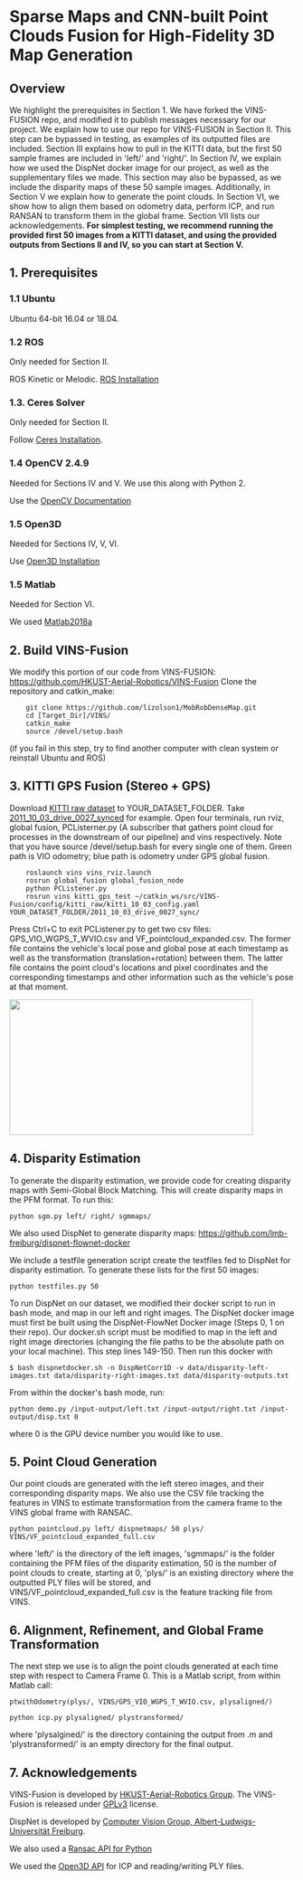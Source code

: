 # Sparse Maps and CNN-built Point Clouds Fusion for High-Fidelity 3D Map Generation

## Overview
We highlight the prerequisites in Section 1. We have forked the VINS-FUSION repo, and modified it to publish messages necessary for our project. We explain how to use our repo for VINS-FUSION in Section II. This step can be bypassed in testing, as examples of its outputted files are included. Section III explains how to pull in the KITTI data, but the first 50 sample frames are included in 'left/' and 'right/'. In Section IV, we explain how we used the DispNet docker image for our project, as well as the supplementary files we made. This section may also be bypassed, as we include the disparity maps of these 50 sample images. Additionally, in Section V we explain how to generate the point clouds. In Section VI, we show how to align them based on odometry data, perform ICP, and run RANSAN to transform them in the global frame. Section VII lists our acknowledgements. **For simplest testing, we recommend running the provided first 50 images from a KITTI dataset, and using the provided outputs from Sections II and IV, so you can start at Section V.** 

## 1. Prerequisites 

### 1.1 **Ubuntu** 
Ubuntu 64-bit 16.04 or 18.04.


### 1.2 **ROS**
Only needed for Section II. 

ROS Kinetic or Melodic. [ROS Installation](http://wiki.ros.org/ROS/Installation)

### 1.3. **Ceres Solver**
Only needed for Section II. 

Follow [Ceres Installation](http://ceres-solver.org/installation.html).

### 1.4 **OpenCV 2.4.9**
Needed for Sections IV and V. We use this along with Python 2. 

Use the [OpenCV Documentation](https://pypi.org/project/opencv-python/)


### 1.5 **Open3D**
Needed for Sections IV, V, VI. 

Use [Open3D Installation](http://www.open3d.org/docs/getting_started.html)

### 1.5 **Matlab**
Needed for Section VI. 

We used [Matlab2018a](https://www.mathworks.com/downloads/)


## 2. Build VINS-Fusion
We modify this portion of our code from VINS-FUSION: https://github.com/HKUST-Aerial-Robotics/VINS-Fusion 
Clone the repository and catkin_make:
```
    git clone https://github.com/lizolson1/MobRobDenseMap.git
    cd [Target_Dir]/VINS/
    catkin_make
    source /devel/setup.bash
```
(if you fail in this step, try to find another computer with clean system or reinstall Ubuntu and ROS)

## 3. KITTI GPS Fusion (Stereo + GPS)

Download [KITTI raw dataset](http://www.cvlibs.net/datasets/kitti/raw_data.php) to YOUR_DATASET_FOLDER. Take [2011_10_03_drive_0027_synced](https://s3.eu-central-1.amazonaws.com/avg-kitti/raw_data/2011_10_03_drive_0027/2011_10_03_drive_0027_sync.zip) for example.
Open four terminals, run rviz, global fusion, PCListerner.py (A subscriber that gathers point cloud for processes in the downstream of our pipeline) and vins respectively. Note that you have source /devel/setup.bash for every single one of them.
Green path is VIO odometry; blue path is odometry under GPS global fusion.
```
    roslaunch vins vins_rviz.launch
    rosrun global_fusion global_fusion_node
    python PCListener.py
    rosrun vins kitti_gps_test ~/catkin_ws/src/VINS-Fusion/config/kitti_raw/kitti_10_03_config.yaml YOUR_DATASET_FOLDER/2011_10_03_drive_0027_sync/ 
```
Press Ctrl+C to exit PCListener.py to get two csv files: GPS_VIO_WGPS_T_WVIO.csv and VF_pointcloud_expanded.csv. The former file contains the vehicle's local pose and global pose at each timestamp as well as the transformation (translation+rotation) between them. The latter file contains the point cloud's locations and pixel coordinates and the corresponding timestamps and other information such as the vehicle's pose at that moment.

<img src="https://github.com/HKUST-Aerial-Robotics/VINS-Fusion/blob/master/support_files/image/kitti.gif" width = 430 height = 240 />

## 4. Disparity Estimation
To generate the disparity estimation, we provide code for creating disparity maps with Semi-Global Block Matching. This will create disparity maps in the PFM format. To run this: 
```
python sgm.py left/ right/ sgmmaps/ 
```

We also used DispNet to generate disparity maps: https://github.com/lmb-freiburg/dispnet-flownet-docker

We include a testfile generation script create the textfiles fed to DispNet for disparity estimation. To generate these lists for the first 50 images: 
```
python testfiles.py 50
```
To run DispNet on our dataset, we modified their docker script to run in bash mode, and map in our left and right images. The DispNet docker image must first be built using the DispNet-FlowNet Docker image (Steps 0, 1 on their repo). Our docker.sh script must be modified to map in the left and right image directories (changing the file paths to be the absolute path on your local machine). This step lines 149-150. Then run this docker with 
```
$ bash dispnetdocker.sh -n DispNetCorr1D -v data/disparity-left-images.txt data/disparity-right-images.txt data/disparity-outputs.txt
```

From within the docker's bash mode, run: 
```
python demo.py /input-output/left.txt /input-output/right.txt /input-output/disp.txt 0
```
where 0 is the GPU device number you would like to use. 

## 5. Point Cloud Generation
Our point clouds are generated with the left stereo images, and their corresponding disparity maps. We also use the CSV file tracking the features in VINS to estimate transformation from the camera frame to the VINS global frame with RANSAC. 
```
python pointcloud.py left/ dispnetmaps/ 50 plys/ VINS/VF_pointcloud_expanded_full.csv
```
where 'left/' is the directory of the left images, 'sgmmaps/' is the folder containing the PFM files of the disparity estimation, 50 is the number of point clouds to create, starting at 0, 'plys/' is an existing directory where the outputted PLY files will be stored, and VINS/VF_pointcloud_expanded_full.csv is the feature tracking file from VINS. 

## 6. Alignment, Refinement, and Global Frame Transformation
The next step we use is to align the point clouds generated at each time step with respect to Camera Frame 0. This is a Matlab script, from within Matlab call: 


```
ptwithOdometry(plys/, VINS/GPS_VIO_WGPS_T_WVIO.csv, plysaligned/)
```

```
python icp.py plysaligned/ plystransformed/
```
where 'plysalgined/' is the directory containing the output from .m and 'plystransformed/' is an empty directory for the final output. 
## 7. Acknowledgements
VINS-Fusion is developed by [HKUST-Aerial-Robotics Group](https://github.com/HKUST-Aerial-Robotics/VINS-Fusion). The VINS-Fusion is released under [GPLv3](http://www.gnu.org/licenses/) license.

DispNet is developed by [Computer Vision Group, Albert-Ludwigs-Universität Freiburg](https://github.com/lmb-freiburg/dispnet-flownet-docker).

We also used a [Ransac API for Python](https://github.com/falcondai/py-ransac)

We used the [Open3D API](https://pypi.org/project/open3d-python/) for ICP and reading/writing PLY files. 
